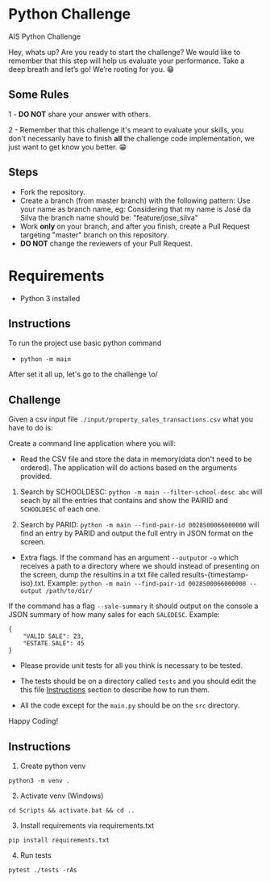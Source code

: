 # Python Challenge

AIS Python Challenge

Hey, whats up? Are you ready to start the challenge? We would like to remember that this step will help us evaluate your performance. Take a deep breath and let’s go!
We’re rooting for you. 😁

## Some Rules

1 - **DO NOT** share your answer with others.

2 - Remember that this challenge it's meant to evaluate your skills, you don't necessarily have to finish **all** the challenge code implementation, we just want to get know you better. 😁

## Steps

- Fork the repository.
- Create a branch (from master branch) with the following pattern:
  Use your name as branch name, eg:
  Considering that my name is José da Silva the branch name should be: "feature/jose_silva"
- Work **only** on your branch, and after you finish, create a Pull Request targeting "master" branch on this repository.
- **DO NOT** change the reviewers of your Pull Request.

# Requirements 

* Python 3 installed

## Instructions
To run the project use basic python command

*  `python -m main`

After set it all up, let's go to the challenge \o/

## Challenge 

Given a csv input file `./input/property_sales_transactions.csv` what you have to do is:

Create a command line application where you will:
* Read the CSV file and store the data in memory(data don't need to be ordered). The application will do actions based on the arguments provided. 

1. Search by SCHOOLDESC: `python -m main --filter-school-desc abc` will seach by all the entries that contains and show the PAIRID and `SCHOOLDESC` of each one.

2. Search by PARID: `python -m main --find-pair-id 0028S00066000000` will find an entry by PARID and output the full entry in JSON format on the screen. 

* Extra flags.
If the command has an argument `--output`or `-o` which receives a path to a directory where we should instead of presenting on the screen, dump the resultins in a txt file called results-{timestamp-iso}.txt.
Example: `python -m main --find-pair-id 0028S00066000000 --output /path/to/dir/`

If the command has a flag `--sale-summary` it should output on the console a JSON summary of how many sales for each `SALEDESC`.
Example:
```
{
    "VALID SALE": 23,
    "ESTATE SALE": 45
}
```

* Please provide unit tests for all you think is necessary to be tested. 

* The tests should be on a directory called `tests` and you should edit the this file [Instructions](Instructions) section to describe how to run them.
* All the code except for the `main.py` should be on the `src` directory.

Happy Coding!

## Instructions

1. Create python venv
```
python3 -m venv .
```
2. Activate venv (Windows)
```
cd Scripts && activate.bat && cd ..
```
3. Install requirements via requirements.txt
```
pip install requirements.txt 
```
4. Run tests
```
pytest ./tests -rAs
```